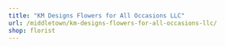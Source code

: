 ```yaml
---
title: "KM Designs Flowers for All Occasions LLC"
url: /middletown/km-designs-flowers-for-all-occasions-llc/
shop: florist
---
```

